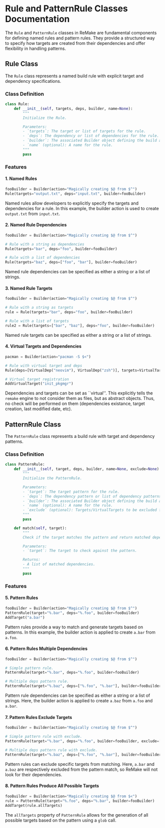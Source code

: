 # Rule and PatternRule Classes Documentation

The `Rule` and `PatternRule` classes in ReMake are fundamental components for
defining named rules and pattern rules. They provide a structured way to specify how
targets are created from their dependencies and offer flexibility in handling
patterns.

## Rule Class

The `Rule` class represents a named build rule with explicit target and
dependency specifications.

### Class Definition

```python
class Rule:
    def __init__(self, targets, deps, builder, name=None):
        """
        Initialize the Rule.

        Parameters:
        - `targets`: The target or list of targets for the rule.
        - `deps`: The dependency or list of dependencies for the rule.
        - `builder`: The associated Builder object defining the build action.
        - `name` (optional): A name for the rule.
        """
        pass
```

### Features

#### 1. Named Rules

```python
fooBuilder = Builder(action="Magically creating $@ from $^")
Rule(targets="output.txt", deps="input.txt", builder=fooBuilder)
```

Named rules allow developers to explicitly specify the targets and dependencies
for a rule. In this example, the builder action is used to create `output.txt`
from `input.txt`.

#### 2. Named Rule Dependencies

```python
fooBuilder = Builder(action="Magically creating $@ from $^")

# Rule with a string as dependencies
Rule(targets="bar", deps="foo", builder=fooBuilder)

# Rule with a list of dependencies
Rule(targets="baz", deps=["foo", "bar"], builder=fooBuilder)
```

Named rule dependencies can be specified as either a string or a list of
strings.

#### 3. Named Rule Targets

```python
fooBuilder = Builder(action="Magically creating $@ from $^")

# Rule with a string as targets
rule = Rule(targets="bar", deps="foo", builder=fooBuilder)

# Rule with a list of targets
rule2 = Rule(targets=["bar", "baz"], deps="foo", builder=fooBuilder)
```

Named rule targets can be specified as either a string or a list of strings.

#### 4. Virtual Targets and Dependencies

```python
pacman = Builder(action="pacman -S $<")

# Rule with virtual target and deps
Rule(deps=[VirtualDep("neovim"), VirtualDep("zsh")], targets=VirtualTarget("init_pkgmgr"), builder=pacman,)

# Virtual target registration
AddVirtualTarget("init_pkgmgr")
```

Dependencies and targets can be set as ``virtual''. This explicitly tells the
`remake` engine to not consider them as files, but as abstract objects. Thus,
no check will be performed on them (dependencies existance, target creation,
last modified date, etc).

## PatternRule Class

The `PatternRule` class represents a build rule with target and dependency
patterns.

### Class Definition

```python
class PatternRule:
    def __init__(self, target, deps, builder, name=None, exclude=None):
        """
        Initialize the PatternRule.

        Parameters:
        - `target`: The target pattern for the rule.
        - `deps`: The dependency pattern or list of dependency patterns for the rule.
        - `builder`: The associated Builder object defining the build action.
        - `name` (optional): A name for the rule.
        - `exclude` (optional): Targets/VirtualTargets to be excluded from pattern matching.
        """
        pass

    def match(self, target):
        """
        Check if the target matches the pattern and return matched dependencies.

        Parameters:
        - `target`: The target to check against the pattern.

        Returns:
        - A list of matched dependencies.
        """
        pass
```

### Features

#### 5. Pattern Rules

```python
fooBuilder = Builder(action="Magically creating $@ from $^")
PatternRule(target="%.bar", deps="%.foo", builder=fooBuilder)
AddTarget("a.bar")
```

Pattern rules provide a way to match and generate targets based on patterns. In
this example, the builder action is applied to create `a.bar` from `a.foo`.

#### 6. Pattern Rules Multiple Dependencies

```python
fooBuilder = Builder(action="Magically creating $@ from $^")

# Simple pattern rule.
PatternRule(target="%.bar", deps="%.foo", builder=fooBuilder)

# Multiple deps pattern rule.
PatternRule(target="%.baz", deps=["%.foo", "%.bar"], builder=fooBuilder)
```

Pattern rule dependencies can be specified as either a string or a list of
strings. Here, the builder action is applied to create `a.baz` from `a.foo` and
`a.bar`.

#### 7. Pattern Rules Exclude Targets

```python
fooBuilder = Builder(action="Magically creating $@ from $^")

# Simple pattern rule with exclude.
PatternRule(target="%.bar", deps="%.foo", builder=fooBuilder, exclude=["a.bar"])

# Multiple deps pattern rule with exclude.
PatternRule(target="%.baz", deps=["%.foo", "%.bar"], builder=fooBuilder, exclude=["a.baz"])
```

Pattern rules can exclude specific targets from matching. Here, `a.bar` and `a.baz` are respectively
excluded from the pattern match, so ReMake will not look for their dependencies.

#### 8. Pattern Rules Produce All Possible Targets

```python
fooBuilder = Builder(action="Magically creating $@ from $<")
rule = PatternRule(target="%.foo", deps="%.bar", builder=fooBuilder)
AddTarget(rule.allTargets)
```

The `allTargets` property of `PatternRule` allows for the generation of all
possible targets based on the pattern using a `glob` call.

